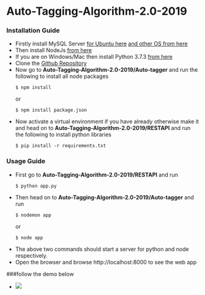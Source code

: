 # Auto-Tagging-Algorithm-2.0-2019
### Installation Guide
- Firstly install MySQL Server [for Ubuntu here](https://linuxize.com/post/how-to-install-mysql-on-ubuntu-18-04/) [and other OS from here](https://dev.mysql.com/downloads/)
- Then install NodeJs [from here](https://nodejs.org/)
- If you are on Windows/Mac then install Python 3.7.3 [from here](https://www.python.org/downloads/release/python-373/)
- Clone the [Github Repository](https://github.com/eyantra-eysip/Auto-Tagging-Algorithm-2.0-2019)
- Now go to **Auto-Tagging-Algorithm-2.0-2019/Auto-tagger** and run the following to install all node packages
  ```
  $ npm install 
  ```
  or
  ```
  $ npm install package.json
  ```
- Now activate a virtual environment if you have already otherwise make it and head on to **Auto-Tagging-Algorithm-2.0-2019/RESTAPI** and run the following to install python libraries
  ```
  $ pip install -r requirements.txt
  ```
### Usage Guide
- First go to **Auto-Tagging-Algorithm-2.0-2019/RESTAPI** and run 
  ```
  $ python app.py
  ```
- Then head on to **Auto-Tagging-Algorithm-2.0-2019/Auto-tagger** and run
  ```
  $ nodemon app
  ```
  or
  ```
  $ node app
  ```
- The above two commands should start a server for python and node respectively.
- Open the browser and browse http://localhost:8000 to see the web app

###follow the demo below

- [![](http://img.youtube.com/vi/pJj7sUYC_CE/0.jpg)](http://www.youtube.com/watch?v=pJj7sUYC_CE "")